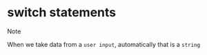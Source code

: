 # switch statements 

> [!NOTE]
When we take data from a `user input`, automatically that is a `string`